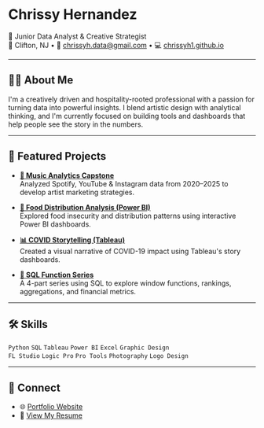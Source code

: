 # Chrissy Hernandez

🎨 Junior Data Analyst & Creative Strategist  
📍 Clifton, NJ • 📧 chrissyh.data@gmail.com • 💻 [chrissyh1.github.io](https://chrissyh1.github.io)

---

## 👩‍💻 About Me

I'm a creatively driven and hospitality-rooted professional with a passion for turning data into powerful insights. I blend artistic design with analytical thinking, and I'm currently focused on building tools and dashboards that help people see the story in the numbers.

---

## 📁 Featured Projects

- **[🎵 Music Analytics Capstone](https://github.com/chrissyh1/portfolioarchive/tree/main/music-analytics-capstone)**  
  Analyzed Spotify, YouTube & Instagram data from 2020–2025 to develop artist marketing strategies.

- **[🥫 Food Distribution Analysis (Power BI)](https://github.com/chrissyh1/portfolioarchive/tree/main/food-distribution-powerbi)**  
  Explored food insecurity and distribution patterns using interactive Power BI dashboards.

- **[📊 COVID Storytelling (Tableau)](https://github.com/chrissyh1/portfolioarchive/tree/main/covid-storytelling-tableau)**  
  Created a visual narrative of COVID-19 impact using Tableau's story dashboards.

- **[🧮 SQL Function Series](https://github.com/chrissyh1/portfolioarchive/tree/main/sql-series)**  
  A 4-part series using SQL to explore window functions, rankings, aggregations, and financial metrics.

---

## 🛠️ Skills

`Python` `SQL` `Tableau` `Power BI` `Excel` `Graphic Design`  
`FL Studio` `Logic Pro` `Pro Tools` `Photography` `Logo Design`

---

## 🔗 Connect

- 🌐 [Portfolio Website](https://chrissyh1.github.io)
- 📝 [View My Resume](https://chrissyh1.github.io/resume.html)

